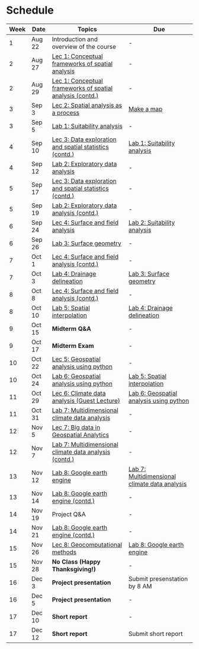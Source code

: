 # Schedule

Week | Date | Topics | Due
-----|------|--------|-----
1    | Aug 22 | Introduction and overview of the course | -
2    | Aug 27 | [Lec 1: Conceptual frameworks of spatial analysis](lectures/lec-1.md) | -
2    | Aug 29 | [Lec 1: Conceptual frameworks of spatial analysis (contd.)](lectures/lec-1.md) | -
3    | Sep 3 | [Lec 2: Spatial analysis as a process](lectures/lec-2.md) | [Make a map](labs/lab-0/lab-0.md)
3    | Sep 5 | [Lab 1: Suitability analysis](labs/lab-1/lab-1.md) | -
4    | Sep 10 | [Lec 3: Data exploration and spatial statistics (contd.)](lectures/lec-3.md) | [Lab 1: Suitability analysis](labs/lab-1/lab-1.md)
4    | Sep 12 | [Lab 2: Exploratory data analysis](labs/lab-2/lab-2.md) | -
5    | Sep 17 | [Lec 3: Data exploration and spatial statistics (contd.)](lectures/lec-3.md) | -
5    | Sep 19 | [Lab 2: Exploratory data analysis (contd.)](labs/lab-2/lab-2.md) | -
6    | Sep 24 | [Lec 4: Surface and field analysis](lectures/lec-4.md) | [Lab 2: Suitability analysis](labs/lab-2/lab-2.md)
6    | Sep 26 | [Lab 3: Surface geometry](labs/lab-3/lab-3.md) | -
7    | Oct 1 | [Lec 4: Surface and field analysis (contd.)](lectures/lec-4.md) | -
7    | Oct 3 | [Lab 4: Drainage delineation](labs/lab-4/lab-4.md) | [Lab 3: Surface geometry](labs/lab-3/lab-3.md)
8    | Oct 8 | [Lec 4: Surface and field analysis (contd.)](lectures/lec-4.md) | -
8    | Oct 10 | [Lab 5: Spatial interpolation](labs/lab-5/lab-5.md) | [Lab 4: Drainage delineation](labs/lab-4/lab-4.md)
9    | Oct 15 | **Midterm Q&A** | -
9    | Oct 17 | **Midterm Exam** | -
10    | Oct 22 | [Lec 5: Geospatial analysis using python](lectures/lec-5.md) | -
10    | Oct 24 | [Lab 6: Geospatial analysis using python](labs/lab-6/lab-6.md) | [Lab 5: Spatial interpolation](labs/lab-5/lab-5.md)
11    | Oct 29 | [Lec 6: Climate data analysis (Guest Lecture)](lectures/lec-6.md) | [Lab 6: Geospatial analysis using python](labs/lab-6/lab-6.md)
11    | Oct 31 | [Lab 7: Multidimensional climate data analysis](labs/lab-7/lab-7.md) | -
12    | Nov 5 | [Lec 7: Big data in Geospatial Analytics](lectures/lec-7.md) | -
12    | Nov 7 | [Lab 7: Multidimensional climate data analysis (contd.)](labs/lab-7/lab-7.md) | -
13    | Nov 12 | [Lab 8: Google earth engine](labs/lab-8/lab-8.md) | [Lab 7: Multidimensional climate data analysis](labs/lab-7/lab-7.md)
13    | Nov 14 | [Lab 8: Google earth engine (contd.)](labs/lab-8/lab-8.md) | -
14    | Nov 19 | Project Q&A | -
14    | Nov 21 | [Lab 8: Google earth engine (contd.)](labs/lab-8/lab-8.md) | -
15    | Nov 26 | [Lec 8: Geocomputational methods](lectures/lec-8.md) | [Lab 8: Google earth engine](labs/lab-8/lab-8.md)
15    | Nov 28 | **No Class (Happy Thanksgiving!)** | -
16    | Dec 3 | **Project presentation** | Submit presenstation by 8 AM
16    | Dec 5 | **Project presentation** | -
17    | Dec 10 | **Short report** | -
17    | Dec 12 | **Short report** | Submit short report

